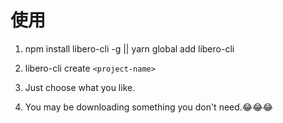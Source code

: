 # 使用

1. npm install libero-cli -g || yarn global add libero-cli

2. libero-cli create `<project-name>`

3. Just choose what you like.

4. You may be downloading something you don't need.😂😂😂

